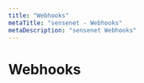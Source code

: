 ```yaml
---
title: "Webhooks"
metaTitle: "sensenet - Webhooks"
metaDescription: "sensenet Webhooks"
---
```


# Webhooks
